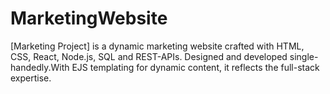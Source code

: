 # MarketingWebsite
[Marketing Project] is a dynamic marketing website crafted with HTML, CSS, React, Node.js, SQL and REST-APIs. Designed and developed single-handedly.With EJS templating for dynamic content, it reflects the full-stack expertise.
